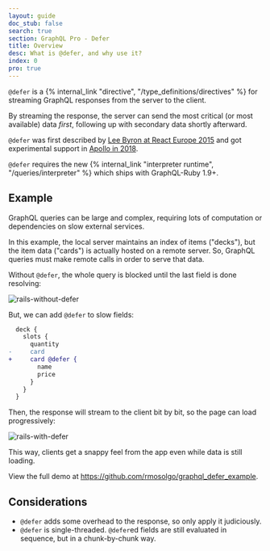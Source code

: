 ```yaml
---
layout: guide
doc_stub: false
search: true
section: GraphQL Pro - Defer
title: Overview
desc: What is @defer, and why use it?
index: 0
pro: true
---
```


`@defer` is a {% internal_link "directive", "/type_definitions/directives" %} for streaming GraphQL responses from the server to the client.

By streaming the response, the server can send the most critical (or most available) data _first_, following up with secondary data shortly afterward.

`@defer` was first described by [Lee Byron at React Europe 2015](https://youtu.be/ViXL0YQnioU?t=768) and got experimental support in [Apollo in 2018](https://blog.apollographql.com/introducing-defer-in-apollo-server-f6797c4e9d6e).

`@defer` requires the new {% internal_link "interpreter runtime", "/queries/interpreter" %} which ships with GraphQL-Ruby 1.9+.

## Example

GraphQL queries can be large and complex, requiring lots of computation or dependencies on slow external services.

In this example, the local server maintains an index of items ("decks"), but the item data ("cards") is actually hosted on a remote server. So, GraphQL queries must make remote calls in order to serve that data.

Without `@defer`, the whole query is blocked until the last field is done resolving:

![rails-without-defer](https://user-images.githubusercontent.com/2231765/53442028-4a122b00-39d6-11e9-8e33-b91791bf3b98.gif)

But, we can add `@defer` to slow fields:

```diff
  deck {
    slots {
      quantity
-     card
+     card @defer {
        name
        price
      }
    }
  }
```

Then, the response will stream to the client bit by bit, so the page can load progressively:

![rails-with-defer](https://user-images.githubusercontent.com/2231765/53442027-4a122b00-39d6-11e9-8d7b-feb7a4f7962a.gif)

This way, clients get a snappy feel from the app even while data is still loading.

View the full demo at https://github.com/rmosolgo/graphql_defer_example.

## Considerations

- `@defer` adds some overhead to the response, so only apply it judiciously.
- `@defer` is single-threaded. `@defer`ed fields are still evaluated in sequence, but in a chunk-by-chunk way.
